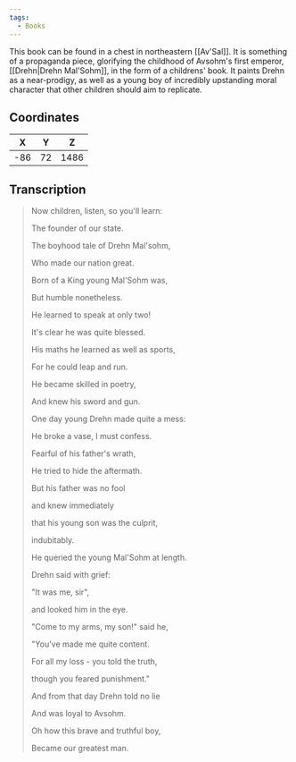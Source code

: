 ```yaml
---
tags:
  - Books
---
```


This book can be found in a chest in northeastern [[Av'Sal]]. It is something of a propaganda piece, glorifying the childhood of Avsohm's first emperor, [[Drehn|Drehn Mal'Sohm]], in the form of a childrens' book. It paints Drehn as a near-prodigy, as well as a young boy of incredibly upstanding moral character that other children should aim to replicate.

## Coordinates
| **X** | **Y** | **Z** |
| :---: | :---: | :---: |
|  -86  |  72   | 1486  |

## Transcription
> Now children, listen, so you'll learn:
>
> The founder of our state.
>
> The boyhood tale of Drehn Mal'sohm,
>
> Who made our nation great.
>
> Born of a King young Mal'Sohm was,
>
> But humble nonetheless.
>
> He learned to speak at only two!
>
> It's clear he was quite blessed.
>
> His maths he learned as well as sports,
>
> For he could leap and run.
>
> He became skilled in poetry,
>
> And knew his sword and gun.
>
> One day young Drehn made quite a mess:
>
> He broke a vase, I must confess.
>
> Fearful of his father's wrath,
>
> He tried to hide the aftermath.
>
> But his father was no fool
>
> and knew immediately
>
> that his young son was the culprit,
>
> indubitably.
>
> He queried the young Mal'Sohm at length.
>
> Drehn said with grief:
>
> "It was me, sir",
>
> and looked him in the eye.
>
> "Come to my arms, my son!" said he,
>
> "You've made me quite content.
>
> For all my loss - you told the truth,
>
> though you feared punishment."
>
> And from that day Drehn told no lie
>
> And was loyal to Avsohm.
>
> Oh how this brave and truthful boy,
>
> Became our greatest man.

